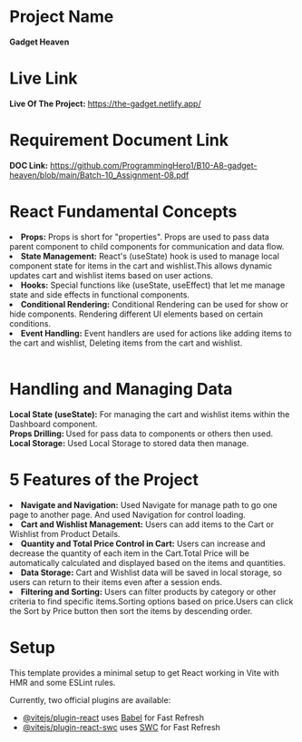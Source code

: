 # Project Name

<b>Gadget Heaven</b>
<br>

# Live Link

<b>Live Of The Project:</b> https://the-gadget.netlify.app/
<br>

# Requirement Document Link

<b>DOC Link:</b> https://github.com/ProgrammingHero1/B10-A8-gadget-heaven/blob/main/Batch-10_Assignment-08.pdf
<br>

# React Fundamental Concepts

<li><b>Props:</b> Props is short for "properties". Props are used to pass data parent component to child components for communication and data flow.</li>

<li><b>State Management:</b> React's (useState) hook is used to manage local component state for items in the cart and wishlist.This allows dynamic updates cart and wishlist items based on user actions.</li>

<li><b>Hooks:</b> Special functions like (useState, useEffect) that let me manage state and side effects in functional components.</li>

<li><b>Conditional Rendering:</b> Conditional Rendering can be used for show or hide components. Rendering different UI elements based on certain conditions.</li>

<li><b>Event Handling:</b> Event handlers are used for actions like adding items to the cart and wishlist, Deleting items from the cart and wishlist.</li>
<br>

# Handling and Managing Data

<b>Local State (useState):</b> For managing the cart and wishlist items within the Dashboard component.
<br>
<b>Props Drilling: </b>Used for pass data to components or others then used.
<br> 
<b>Local Storage:</b> Used Local Storage to stored data then manage.
<br>

# 5 Features of the Project

<li><b>Navigate and Navigation:</b> Used Navigate for manage path to go one page to another page. And used Navigation for control loading.</li>

<li><b>Cart and Wishlist Management:</b> Users can add items to the Cart or Wishlist from Product Details.</li>

<li><b>Quantity and Total Price Control in Cart:</b> Users can increase and decrease the quantity of each item in the Cart.Total Price will be automatically calculated and displayed based on the items and quantities.</li>

<li><b>Data Storage:</b> Cart and Wishlist data will be saved in local storage, so users can return to their items even after a session ends.</li>

<li><b>Filtering and Sorting:</b> Users can filter products by category or other criteria to find specific items.Sorting options based on price.Users can click the Sort by Price button then sort the items by descending order.</li>

# Setup

This template provides a minimal setup to get React working in Vite with HMR and some ESLint rules.

Currently, two official plugins are available:

- [@vitejs/plugin-react](https://github.com/vitejs/vite-plugin-react/blob/main/packages/plugin-react/README.md) uses [Babel](https://babeljs.io/) for Fast Refresh
- [@vitejs/plugin-react-swc](https://github.com/vitejs/vite-plugin-react-swc) uses [SWC](https://swc.rs/) for Fast Refresh